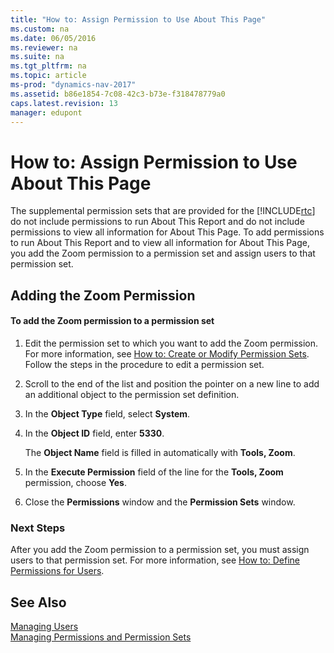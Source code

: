 ```yaml
---
title: "How to: Assign Permission to Use About This Page"
ms.custom: na
ms.date: 06/05/2016
ms.reviewer: na
ms.suite: na
ms.tgt_pltfrm: na
ms.topic: article
ms-prod: "dynamics-nav-2017"
ms.assetid: b86e1854-7c08-42c3-b73e-f318478779a0
caps.latest.revision: 13
manager: edupont
---
```

# How to: Assign Permission to Use About This Page
The supplemental permission sets that are provided for the [!INCLUDE[rtc](includes/rtc_md.md)] do not include permissions to run About This Report and do not include permissions to view all information for About This Page. To add permissions to run About This Report and to view all information for About This Page, you add the Zoom permission to a permission set and assign users to that permission set.  
  
## Adding the Zoom Permission  
  
#### To add the Zoom permission to a permission set  
  
1.  Edit the permission set to which you want to add the Zoom permission. For more information, see [How to: Create or Modify Permission Sets](../Topic/How%20to:%20Create%20or%20Modify%20Permission%20Sets.md). Follow the steps in the procedure to edit a permission set.  
  
2.  Scroll to the end of the list and position the pointer on a new line to add an additional object to the permission set definition.  
  
3.  In the **Object Type** field, select **System**.  
  
4.  In the **Object ID** field, enter **5330**.  
  
     The **Object Name** field is filled in automatically with **Tools, Zoom**.  
  
5.  In the **Execute Permission** field of the line for the **Tools, Zoom** permission, choose **Yes**.  
  
6.  Close the **Permissions** window and the **Permission Sets** window.  
  
### Next Steps  
 After you add the Zoom permission to a permission set, you must assign users to that permission set. For more information, see [How to: Define Permissions for Users](../Topic/How%20to:%20Define%20Permissions%20for%20Users.md).  
  
## See Also  
 [Managing Users](Managing-Users.md)   
 [Managing Permissions and Permission Sets](Managing-Permissions-and-Permission-Sets.md)